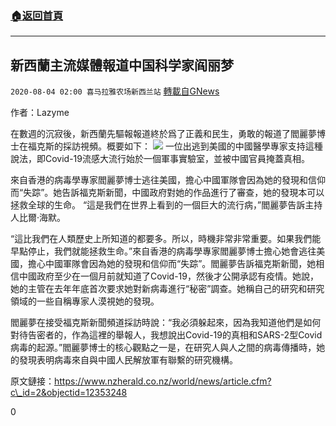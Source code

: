 ###  [:house:返回首頁](https://github.com/ourhimalayas/txt)
---

## 新西蘭主流媒體報道中国科学家阎丽梦
`2020-08-04 02:00 喜马拉雅农场新西兰站` [轉載自GNews](https://gnews.org/zh-hant/284870/)

作者：Lazyme

在數週的沉寂後，新西蘭先驅報報道終於爲了正義和民生，勇敢的報道了閻麗夢博士在福克斯的採訪視頻。概要如下：
![](https://s3.amazonaws.com/gnews-media-offload/wp-content/uploads/2020/08/04014610/Yan_LImeng-EN.jpg)
一位出逃到美國的中國醫學專家支持這種說法，即Covid-19流感大流行始於一個軍事實驗室，並被中國官員掩蓋真相。

來自香港的病毒學專家閻麗夢博士逃往美國，擔心中國軍隊會因為她的發現和信仰而“失踪”。她告訴福克斯新聞，中國政府對她的作品進行了審查，她的發現本可以拯救全球的生命。 “這是我們在世界上看到的一個巨大的流行病，”閻麗夢告訴主持人比爾·海默。

“這比我們在人類歷史上所知道的都要多。所以，時機非常非常重要。如果我們能早點停止，我們就能拯救生命。”來自香港的病毒學專家閻麗夢博士擔心她會逃往美國，擔心中國軍隊會因為她的發現和信仰而“失踪”。閻麗夢告訴福克斯新聞，她相信中國政府至少在一個月前就知道了Covid-19，然後才公開承認有疫情。她說，她的主管在去年年底首次要求她對新病毒進行“秘密”調查。她稱自己的研究和研究領域的一些自稱專家人漠視她的發現。

閻麗夢在接受福克斯新聞頻道採訪時說：“我必須躲起來，因為我知道他們是如何對待告密者的，作為這裡的舉報人，我想說出Covid-19的真相和SARS-2型Covid病毒的起源。”閻麗夢博士的核心觀點之一是，在研究人與人之間的病毒傳播時，她的發現表明病毒來自與中國人民解放軍有聯繫的研究機構。

原文鏈接：https://www.nzherald.co.nz/world/news/article.cfm?c\_id=2&objectid=12353248

0
